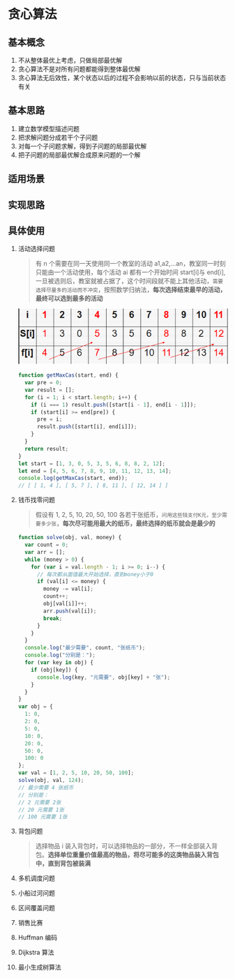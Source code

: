 # 贪心算法

## 基本概念

1. 不从整体最优上考虑，只做局部最优解
2. 贪心算法不是对所有问题都能得到整体最优解
3. 贪心算法无后效性，某个状态以后的过程不会影响以前的状态，只与当前状态有关

## 基本思路

1. 建立数学模型描述问题
2. 把求解问题分成若干个子问题
3. 对每一个子问题求解，得到子问题的局部最优解
4. 把子问题的局部最优解合成原来问题的一个解

## 适用场景

## 实现思路

## 具体使用

1. 活动选择问题

   > 有 n 个需要在同一天使用同一个教室的活动 a1,a2,...an，教室同一时刻只能由一个活动使用，每个活动 ai 都有一个开始时间 start[i]与 end[i],一旦被选则后，教室就被占据了，这个时间段就不能上其他活动，`需要选择尽量多的活动而不冲突`，按照数学归纳法，**每次选择结束最早的活动，最终可以选到最多的活动**

   ![](../pic/greedy-1.png)

   ```js
   function getMaxCas(start, end) {
     var pre = 0;
     var result = [];
     for (i = 1; i < start.length; i++) {
       if (i === 1) result.push([start[i - 1], end[i - 1]]);
       if (start[i] >= end[pre]) {
         pre = i;
         result.push([start[i], end[i]]);
       }
     }
     return result;
   }
   let start = [1, 3, 0, 5, 3, 5, 6, 8, 8, 2, 12];
   let end = [4, 5, 6, 7, 8, 9, 10, 11, 12, 13, 14];
   console.log(getMaxCas(start, end));
   // [ [ 1, 4 ], [ 5, 7 ], [ 8, 11 ], [ 12, 14 ] ]
   ```

2. 钱币找零问题
   > 假设有 1, 2, 5, 10, 20, 50, 100 各若干张纸币，`问用这些钱支付K元，至少需要多少张`，**每次尽可能用最大的纸币，最终选择的纸币就会是最少的**
   ```js
   function solve(obj, val, money) {
     var count = 0;
     var arr = [];
     while (money > 0) {
       for (var i = val.length - 1; i >= 0; i--) {
         // 每次都从面值最大开始选择，直到money小于0
         if (val[i] <= money) {
           money -= val[i];
           count++;
           obj[val[i]]++;
           arr.push(val[i]);
           break;
         }
       }
     }
     console.log("最少需要", count, "张纸币");
     console.log("分别是：");
     for (var key in obj) {
       if (obj[key]) {
         console.log(key, "元需要", obj[key] + "张");
       }
     }
   }
   var obj = {
     1: 0,
     2: 0,
     5: 0,
     10: 0,
     20: 0,
     50: 0,
     100: 0
   };
   var val = [1, 2, 5, 10, 20, 50, 100];
   solve(obj, val, 124);
   // 最少需要 4 张纸币
   // 分别是：
   // 2 元需要 2张
   // 20 元需要 1张
   // 100 元需要 1张
   ```
3. 背包问题
   > 选择物品 i 装入背包时，可以选择物品的一部分，不一样全部装入背包。**选择单位重量价值最高的物品，将尽可能多的这类物品装入背包中，直到背包被装满**
4. 多机调度问题
5. 小船过河问题
6. 区间覆盖问题
7. 销售比赛
8. Huffman 编码
9. Dijkstra 算法
10. 最小生成树算法
